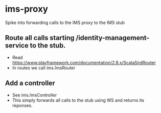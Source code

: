 # ims-proxy
Spike into forwarding calls to the IMS proxy to the IMS stub

## Route all calls starting /identity-management-service to the stub.
- Read https://www.playframework.com/documentation/2.8.x/ScalaSirdRouter
- In routes we call ims.ImsRouter

## Add a controller
- See ims.ImsController
- This simply forwards all calls to the stub using WS and returns its reponses.
